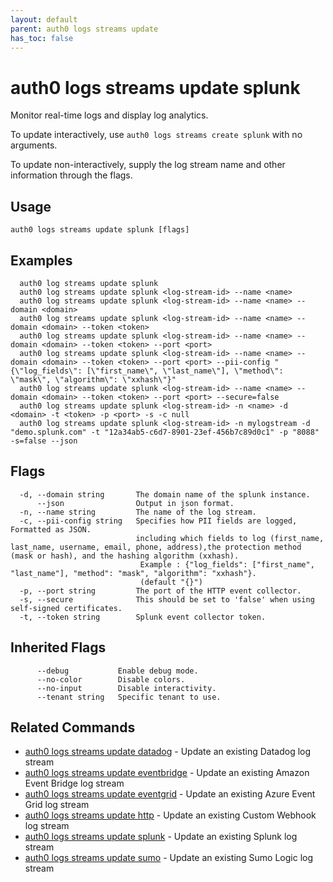 ```yaml
---
layout: default
parent: auth0 logs streams update
has_toc: false
---
```

# auth0 logs streams update splunk

Monitor real-time logs and display log analytics.

To update interactively, use `auth0 logs streams create splunk` with no arguments.

To update non-interactively, supply the log stream name and other information through the flags.

## Usage
```
auth0 logs streams update splunk [flags]
```

## Examples

```
  auth0 log streams update splunk
  auth0 log streams update splunk <log-stream-id> --name <name>
  auth0 log streams update splunk <log-stream-id> --name <name> --domain <domain>
  auth0 log streams update splunk <log-stream-id> --name <name> --domain <domain> --token <token>
  auth0 log streams update splunk <log-stream-id> --name <name> --domain <domain> --token <token> --port <port>
  auth0 log streams update splunk <log-stream-id> --name <name> --domain <domain> --token <token> --port <port> --pii-config "{\"log_fields\": [\"first_name\", \"last_name\"], \"method\": \"mask\", \"algorithm\": \"xxhash\"}"
  auth0 log streams update splunk <log-stream-id> --name <name> --domain <domain> --token <token> --port <port> --secure=false
  auth0 log streams update splunk <log-stream-id> -n <name> -d <domain> -t <token> -p <port> -s -c null
  auth0 log streams update splunk <log-stream-id> -n mylogstream -d "demo.splunk.com" -t "12a34ab5-c6d7-8901-23ef-456b7c89d0c1" -p "8088" -s=false --json
```


## Flags

```
  -d, --domain string       The domain name of the splunk instance.
      --json                Output in json format.
  -n, --name string         The name of the log stream.
  -c, --pii-config string   Specifies how PII fields are logged, Formatted as JSON. 
                            including which fields to log (first_name, last_name, username, email, phone, address),the protection method (mask or hash), and the hashing algorithm (xxhash). 
                             Example : {"log_fields": ["first_name", "last_name"], "method": "mask", "algorithm": "xxhash"}. 
                             (default "{}")
  -p, --port string         The port of the HTTP event collector.
  -s, --secure              This should be set to 'false' when using self-signed certificates.
  -t, --token string        Splunk event collector token.
```


## Inherited Flags

```
      --debug           Enable debug mode.
      --no-color        Disable colors.
      --no-input        Disable interactivity.
      --tenant string   Specific tenant to use.
```


## Related Commands

- [auth0 logs streams update datadog](auth0_logs_streams_update_datadog.md) - Update an existing Datadog log stream
- [auth0 logs streams update eventbridge](auth0_logs_streams_update_eventbridge.md) - Update an existing Amazon Event Bridge log stream
- [auth0 logs streams update eventgrid](auth0_logs_streams_update_eventgrid.md) - Update an existing Azure Event Grid log stream
- [auth0 logs streams update http](auth0_logs_streams_update_http.md) - Update an existing Custom Webhook log stream
- [auth0 logs streams update splunk](auth0_logs_streams_update_splunk.md) - Update an existing Splunk log stream
- [auth0 logs streams update sumo](auth0_logs_streams_update_sumo.md) - Update an existing Sumo Logic log stream


